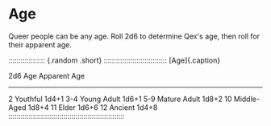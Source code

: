 # Age

Queer people can be any age. Roll 2d6 to determine Qex's age, then roll for their
apparent age.

:::::::::::::::::: {.random .short} :::::::::::::::::::::::::::::::
[Age]{.caption}

 2d6     Age                Apparent Age
------   ------------------ --------------------
   2     Youthful           1d4+1
  3-4    Young Adult        1d6+1
  5-9    Mature Adult       1d8+2
   10    Middle-Aged        1d8+4
   11    Elder              1d6+6
   12    Ancient            1d4+8
:::::::::::::::::::::::::::::::::::::::::::::::::::::::::
